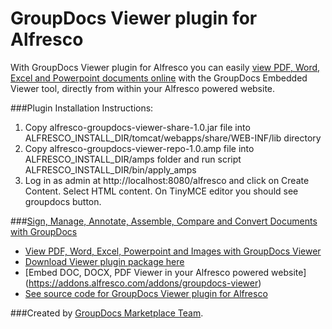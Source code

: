 GroupDocs Viewer plugin for Alfresco
=========================

With GroupDocs Viewer plugin for Alfresco you can easily [view PDF, Word, Excel and Powerpoint documents online](http://groupdocs.com/apps/viewer) with the GroupDocs Embedded Viewer tool, directly from within your Alfresco powered website.


###Plugin Installation Instructions:

1. Copy alfresco-groupdocs-viewer-share-1.0.jar file into ALFRESCO_INSTALL_DIR/tomcat/webapps/share/WEB-INF/lib directory
2. Copy alfresco-groupdocs-viewer-repo-1.0.amp file into ALFRESCO_INSTALL_DIR/amps folder and run script ALFRESCO_INSTALL_DIR/bin/apply_amps
3. Log in as admin at http://localhost:8080/alfresco and click on Create Content. Select HTML content. On TinyMCE editor you should see groupdocs button.


###[Sign, Manage, Annotate, Assemble, Compare and Convert Documents with GroupDocs](http://groupdocs.com)
* [View PDF, Word, Excel, Powerpoint and Images with GroupDocs Viewer](http://groupdocs.com/apps/viewer)
* [Download Viewer plugin package here](https://github.com/groupdocs/alfresco-groupdocs-viewer)
* [Embed DOC, DOCX, PDF Viewer in your Alfresco powered website] (https://addons.alfresco.com/addons/groupdocs-viewer)
* [See source code for GroupDocs Viewer plugin for Alfresco](https://github.com/groupdocs/alfresco-groupdocs-viewer-source)

###Created by [GroupDocs Marketplace Team](http://groupdocs.com/marketplace/).

